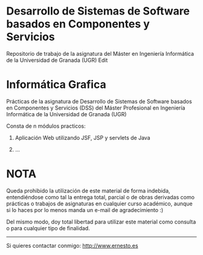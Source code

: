# Desarrollo de Sistemas de Software basados en Componentes y Servicios

Repositorio de trabajo de la asignatura  del Máster en Ingeniería Informática de la Universidad de Granada (UGR) Edit



Informática Grafica
===================

Prácticas de la asignatura de Desarrollo de Sistemas de Software basados en Componentes y Servicios (DSS) del Máster Profesional en Ingeniería Informática de la Universidad de Granada (UGR)

Consta de n módulos practicos:

1. Aplicación Web utilizando JSF, JSP y servlets de Java

2. ...

NOTA
====
Queda prohibido la utilización de este material de forma indebida, entendiéndose como tal la entrega total, parcial o de obras derivadas como prácticas o trabajos de asignaturas en cualquier curso académico, aunque si lo haces por lo menos manda un e-mail de agradecimiento :)

Del mismo modo, doy total libertad para utilizar este material como consulta o para cualquier tipo de finalidad.

---

Si quieres contactar conmigo: http://www.ernesto.es
